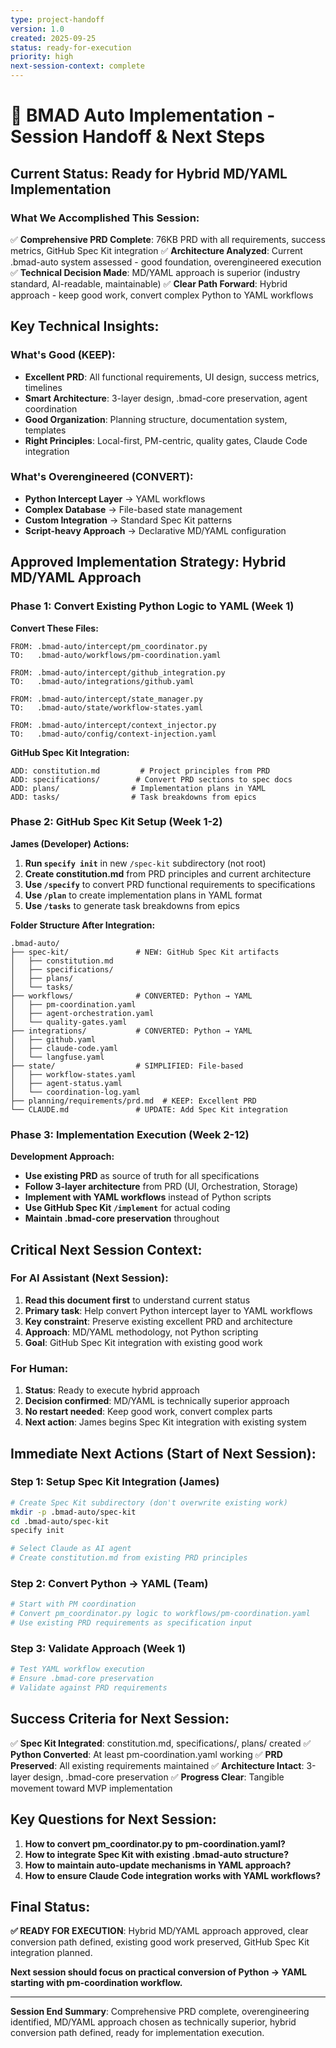 ```yaml
---
type: project-handoff
version: 1.0
created: 2025-09-25
status: ready-for-execution
priority: high
next-session-context: complete
---
```


# 🚀 BMAD Auto Implementation - Session Handoff & Next Steps

## **Current Status: Ready for Hybrid MD/YAML Implementation**

### **What We Accomplished This Session:**
✅ **Comprehensive PRD Complete**: 76KB PRD with all requirements, success metrics, GitHub Spec Kit integration
✅ **Architecture Analyzed**: Current .bmad-auto system assessed - good foundation, overengineered execution
✅ **Technical Decision Made**: MD/YAML approach is superior (industry standard, AI-readable, maintainable)
✅ **Clear Path Forward**: Hybrid approach - keep good work, convert complex Python to YAML workflows

## **Key Technical Insights:**

### **What's Good (KEEP):**
- **Excellent PRD**: All functional requirements, UI design, success metrics, timelines
- **Smart Architecture**: 3-layer design, .bmad-core preservation, agent coordination
- **Good Organization**: Planning structure, documentation system, templates
- **Right Principles**: Local-first, PM-centric, quality gates, Claude Code integration

### **What's Overengineered (CONVERT):**
- **Python Intercept Layer** → YAML workflows
- **Complex Database** → File-based state management
- **Custom Integration** → Standard Spec Kit patterns
- **Script-heavy Approach** → Declarative MD/YAML configuration

## **Approved Implementation Strategy: Hybrid MD/YAML Approach**

### **Phase 1: Convert Existing Python Logic to YAML (Week 1)**

**Convert These Files:**
```
FROM: .bmad-auto/intercept/pm_coordinator.py
TO:   .bmad-auto/workflows/pm-coordination.yaml

FROM: .bmad-auto/intercept/github_integration.py
TO:   .bmad-auto/integrations/github.yaml

FROM: .bmad-auto/intercept/state_manager.py
TO:   .bmad-auto/state/workflow-states.yaml

FROM: .bmad-auto/intercept/context_injector.py
TO:   .bmad-auto/config/context-injection.yaml
```

**GitHub Spec Kit Integration:**
```
ADD: constitution.md         # Project principles from PRD
ADD: specifications/        # Convert PRD sections to spec docs
ADD: plans/                # Implementation plans in YAML
ADD: tasks/                # Task breakdowns from epics
```

### **Phase 2: GitHub Spec Kit Setup (Week 1-2)**

**James (Developer) Actions:**
1. **Run `specify init`** in new `/spec-kit` subdirectory (not root)
2. **Create constitution.md** from PRD principles and current architecture
3. **Use `/specify`** to convert PRD functional requirements to specifications
4. **Use `/plan`** to create implementation plans in YAML format
5. **Use `/tasks`** to generate task breakdowns from epics

**Folder Structure After Integration:**
```
.bmad-auto/
├── spec-kit/               # NEW: GitHub Spec Kit artifacts
│   ├── constitution.md
│   ├── specifications/
│   ├── plans/
│   └── tasks/
├── workflows/              # CONVERTED: Python → YAML
│   ├── pm-coordination.yaml
│   ├── agent-orchestration.yaml
│   └── quality-gates.yaml
├── integrations/           # CONVERTED: Python → YAML
│   ├── github.yaml
│   ├── claude-code.yaml
│   └── langfuse.yaml
├── state/                  # SIMPLIFIED: File-based
│   ├── workflow-states.yaml
│   ├── agent-status.yaml
│   └── coordination-log.yaml
├── planning/requirements/prd.md  # KEEP: Excellent PRD
└── CLAUDE.md               # UPDATE: Add Spec Kit integration
```

### **Phase 3: Implementation Execution (Week 2-12)**

**Development Approach:**
- **Use existing PRD** as source of truth for all specifications
- **Follow 3-layer architecture** from PRD (UI, Orchestration, Storage)
- **Implement with YAML workflows** instead of Python scripts
- **Use GitHub Spec Kit `/implement`** for actual coding
- **Maintain .bmad-core preservation** throughout

## **Critical Next Session Context:**

### **For AI Assistant (Next Session):**
1. **Read this document first** to understand current status
2. **Primary task**: Help convert Python intercept layer to YAML workflows
3. **Key constraint**: Preserve existing excellent PRD and architecture
4. **Approach**: MD/YAML methodology, not Python scripting
5. **Goal**: GitHub Spec Kit integration with existing good work

### **For Human:**
1. **Status**: Ready to execute hybrid approach
2. **Decision confirmed**: MD/YAML is technically superior approach
3. **No restart needed**: Keep good work, convert complex parts
4. **Next action**: James begins Spec Kit integration with existing system

## **Immediate Next Actions (Start of Next Session):**

### **Step 1: Setup Spec Kit Integration (James)**
```bash
# Create Spec Kit subdirectory (don't overwrite existing work)
mkdir -p .bmad-auto/spec-kit
cd .bmad-auto/spec-kit
specify init

# Select Claude as AI agent
# Create constitution.md from existing PRD principles
```

### **Step 2: Convert Python → YAML (Team)**
```bash
# Start with PM coordination
# Convert pm_coordinator.py logic to workflows/pm-coordination.yaml
# Use existing PRD requirements as specification input
```

### **Step 3: Validate Approach (Week 1)**
```bash
# Test YAML workflow execution
# Ensure .bmad-core preservation
# Validate against PRD requirements
```

## **Success Criteria for Next Session:**

✅ **Spec Kit Integrated**: constitution.md, specifications/, plans/ created
✅ **Python Converted**: At least pm-coordination.yaml working
✅ **PRD Preserved**: All existing requirements maintained
✅ **Architecture Intact**: 3-layer design, .bmad-core preservation
✅ **Progress Clear**: Tangible movement toward MVP implementation

## **Key Questions for Next Session:**

1. **How to convert pm_coordinator.py to pm-coordination.yaml?**
2. **How to integrate Spec Kit with existing .bmad-auto structure?**
3. **How to maintain auto-update mechanisms in YAML approach?**
4. **How to ensure Claude Code integration works with YAML workflows?**

## **Final Status:**

**✅ READY FOR EXECUTION**: Hybrid MD/YAML approach approved, clear conversion path defined, existing good work preserved, GitHub Spec Kit integration planned.

**Next session should focus on practical conversion of Python → YAML starting with pm-coordination workflow.**

---

**Session End Summary**: Comprehensive PRD complete, overengineering identified, MD/YAML approach chosen as technically superior, hybrid conversion path defined, ready for implementation execution.